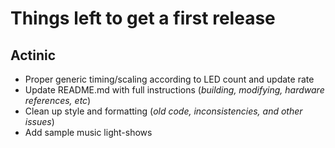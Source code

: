 Things left to get a first release
===============

## Actinic

* Proper generic timing/scaling according to LED count and update rate
* Update README.md with full instructions (*building, modifying, hardware references, etc*)
* Clean up style and formatting (*old code, inconsistencies, and other issues*)
* Add sample music light-shows

